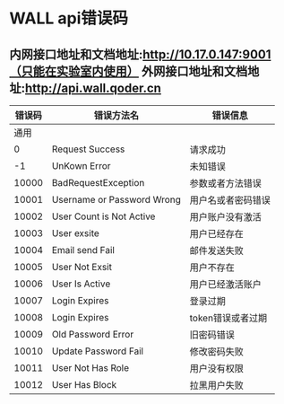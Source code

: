 # WALL api错误码

内网接口地址和文档地址:http://10.17.0.147:9001（只能在实验室内使用）
外网接口地址和文档地址:http://api.wall.qoder.cn
-----------------------------------

|错误码|错误方法名|错误信息
|-----|--------|-------
|通用
|0    | Request Success| 请求成功
|-1   | UnKown Error | 未知错误
|10000| BadRequestException| 参数或者方法错误
|10001| Username or Password Wrong| 用户名或者密码错误
|10002| User Count is Not Active |用户账户没有激活
|10003| User exsite| 用户已经存在
|10004| Email send Fail | 邮件发送失败
|10005| User Not Exsit | 用户不存在
|10006| User Is Active | 用户已经激活账户
|10007| Login Expires | 登录过期
|10008| Login Expires | token错误或者过期
|10009| Old Password Error | 旧密码错误
|10010| Update Password Fail  | 修改密码失败
|10011| User Not Has Role  | 用户没有权限
|10012| User Has Block  | 拉黑用户失败

